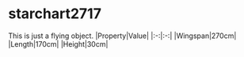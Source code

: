# starchart2717
This is just a flying object.
|Property|Value|
|:-:|:-:|
|Wingspan|270cm|
|Length|170cm|
|Height|30cm|
